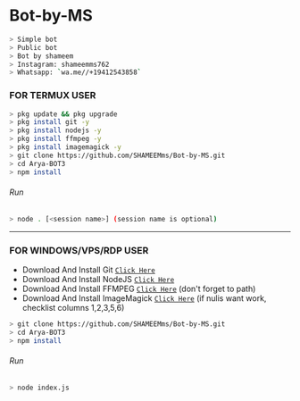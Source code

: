 # Bot-by-MS

```bash
> Simple bot
> Public bot
> Bot by shameem
> Instagram: shameemms762
> Whatsapp: `wa.me//+19412543858`
```

### FOR TERMUX USER
```bash
> pkg update && pkg upgrade
> pkg install git -y
> pkg install nodejs -y
> pkg install ffmpeg -y
> pkg install imagemagick -y
> git clone https://github.com/SHAMEEMms/Bot-by-MS.git
> cd Arya-BOT3
> npm install
```
###### Run
```bash
> node . [<session name>] (session name is optional)
```

---------

### FOR WINDOWS/VPS/RDP USER
* Download And Install Git [`Click Here`](https://git-scm.com/downloads) <br>
* Download And Install NodeJS [`Click Here`](https://nodejs.org/en/download) <br>
* Download And Install FFMPEG [`Click Here`](https://ffmpeg.org/download.html) (don't forget to path) 
* Download And Install ImageMagick [`Click Here`](https://imagemagick.org/script/download.php) (if nulis want work,  checklist columns 1,2,3,5,6) 
```bash
> git clone https://github.com/SHAMEEMms/Bot-by-MS.git
> cd Arya-BOT3
> npm install
```
###### Run
```bash
> node index.js
```


